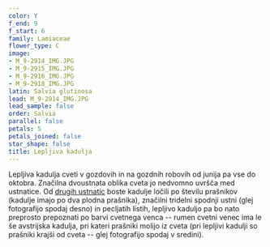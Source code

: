 ```yaml
---
color: Y
f_end: 9
f_start: 6
family: Lamiaceae
flower_type: C
image:
- M_9-2914_IMG.JPG
- M_9-2915_IMG.JPG
- M_9-2916_IMG.JPG
- M_9-2918_IMG.JPG
latin: Salvia glutinosa
lead: M_9-2914_IMG.JPG
lead_sample: false
order: Salvia
parallel: false
petals: 5
petals_joined: false
star_shape: false
title: Lepljiva kadulja
---
```

Lepljiva kadulja cveti v gozdovih in na gozdnih robovih od junija pa vse do oktobra. Značilna dvoustnata oblika cveta jo nedvomno uvršča med ustnatice. Od [drugih ustnatic](../family/lamiaceae/) boste kadulje ločili po številu prašnikov (kadulje imajo po dva plodna prašnika), značilni tridelni spodnji ustni (glej fotografijo spodaj desno) in pecljatih listih, lepljivo kaduljo pa bo nato preprosto prepoznati po barvi cvetnega venca -- rumen cvetni venec ima le še avstrijska kadulja, pri kateri prašniki molijo iz cveta (pri lepljivi kadulji so prašniki krajši od cveta -- glej fotografijo spodaj v sredini).
